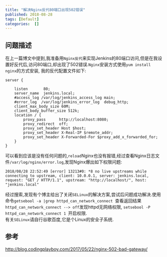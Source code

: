 ```yaml
---
title: "解决Nginx反代80端口出现502错误"
published: 2018-08-28
tags: [Default]
categories:  []
---
```


## 问题描述
在上一篇博文中提到,我准备用`Nginx反代`来实现Jenkins的80端口访问,但是在我设置好反代后,访问80端口,却出现了502错误.`Nginx`安装方式使用`yum install nginx`的方式安装, 我的反代配置文件如下:  
```
server {

    listen       80;
    server_name  jenkins.local;
    #access_log /var/log/jenkins_access_log main;
    #error_log  /var/log/jenkins_error_log  debug_http;
    client_max_body_size 60M;
    client_body_buffer_size 512k;
    location / {
        proxy_pass      http://localhost:8080;
        proxy_redirect  off;
        proxy_set_header Host $host;
        proxy_set_header X-Real-IP $remote_addr;
        proxy_set_header X-Forwarded-For $proxy_add_x_forwarded_for;
    }
}
```
可以看到应该是没有任何问题的,`reload`Nginx也没有报错,经过查看Nginx日志文件`/var/log/nginx/error.log`,发现Nginx爆出如下权限问题:  
```
2018/08/28 22:52:49 [error] 13213#0: *8 no live upstreams while connecting to upstream, client: 10.0.0.1, server: jenkins.local, request: "GET / HTTP/1.1", upstream: "http://localhost/", host: "jenkins.local"
```
经过搜索,发现有个博主给出了关闭`SELinux`的解决方案,尝试后问题成功解决.使用命令` getsebool -a |grep httpd_can_network_connect  `查看返回结果`httpd_can_network_connect --> off`发现httpd无网络权限,
`setsebool -P httpd_can_network_connect 1 `开启权限.  
有关`SELinux`请自行谷歌百度,它是个Linux的安全子系统.  

## 参考
http://blog.codingplayboy.com/2017/05/22/nginx-502-bad-gateway/
